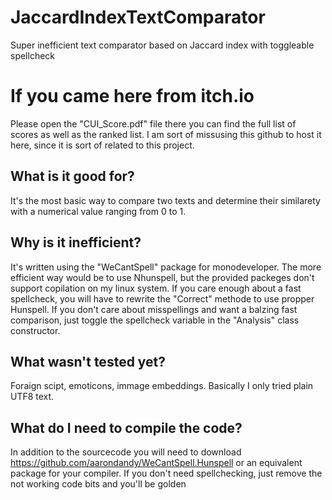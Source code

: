 # JaccardIndexTextComparator
Super inefficient text comparator based on Jaccard index with toggleable spellcheck

# If you came here from itch.io
Please open the "CUI_Score.pdf" file there you can find the full list of scores as well as the ranked list. I am sort of missusing this github to host it here, since it is sort of related to this project.

## What is it good for?
It's the most basic way to compare two texts and determine their similarety with a numerical value ranging from 0 to 1.

## Why is it inefficient?
It's written using the "WeCantSpell" package for monodeveloper. The more efficient way would be to use Nhunspell, but the provided packeges don't support copilation on my linux system. If you care enough about a fast spellcheck, you will have to rewrite the "Correct" methode to use propper Hunspell. If you don't care about misspellings and want a balzing fast comparison, just toggle the spellcheck variable in the "Analysis" class constructor.

## What wasn't tested yet?
Foraign scipt, emoticons, immage embeddings. Basically I only tried plain UTF8 text.

## What do I need to compile the code?
In addition to the sourcecode you will need to download https://github.com/aarondandy/WeCantSpell.Hunspell or an equivalent package for your compiler. If you don't need spellchecking, just remove the not working code bits and you'll be golden
